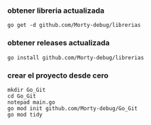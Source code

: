 
### obtener libreria actualizada
```batch
go get -d github.com/Morty-debug/librerias
```


### obtener releases actualizada
```batch
go install github.com/Morty-debug/librerias
```


### crear el proyecto desde cero
```batch
mkdir Go_Git 
cd Go_Git 
notepad main.go
go mod init github.com/Morty-debug/Go_Git
go mod tidy
```
